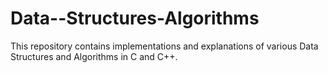 # Data--Structures-Algorithms
This repository contains implementations and explanations of various Data Structures and Algorithms in C and C++.
